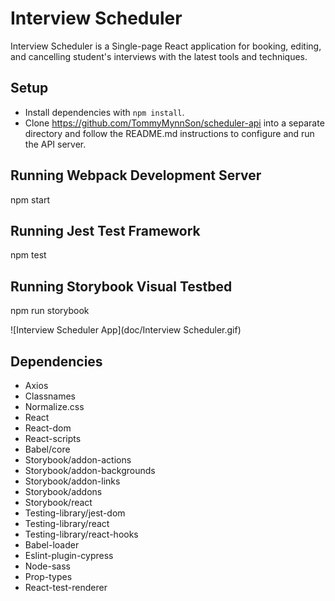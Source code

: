 # Interview Scheduler

Interview Scheduler is a Single-page React application for booking, editing, and cancelling student's interviews with the latest tools and techniques.

## Setup

* Install dependencies with `npm install`.
* Clone https://github.com/TommyMynnSon/scheduler-api into a separate     directory and follow the README.md instructions to configure 
  and run the API server.  

## Running Webpack Development Server

npm start

## Running Jest Test Framework

npm test

## Running Storybook Visual Testbed

npm run storybook


![Interview Scheduler App](doc/Interview Scheduler.gif)


## Dependencies

* Axios
* Classnames
* Normalize.css
* React
* React-dom
* React-scripts
* Babel/core
* Storybook/addon-actions
* Storybook/addon-backgrounds
* Storybook/addon-links
* Storybook/addons
* Storybook/react
* Testing-library/jest-dom
* Testing-library/react
* Testing-library/react-hooks
* Babel-loader
* Eslint-plugin-cypress
* Node-sass
* Prop-types
* React-test-renderer